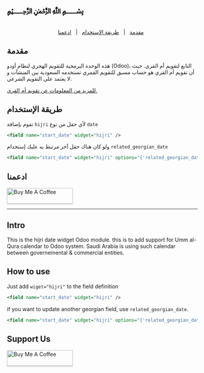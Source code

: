 <h1>﷽</h1>

<p align="center">
  <a href="#intro">مقدمة</a> &#xa0; | &#xa0;
  <a href="#how-to-use">طريقة الإستخدام</a> &#xa0; | &#xa0;
  <a href="#your-support">ادعمنا</a> &#xa0;
</p>

<h2 id="intro">مقدمة</h2>
هذه الوحدة البرمجية للتقويم الهجري لنظام أودو (Odoo)، التابع لتقويم أم القري. حيث أن تقويم أم القري هو حساب مسبق للتقويم القمري تستخدمه السعودية بين المنشآت و لا يعتمد علي التقويم الشرعي.

[للمزيد من المعلومات عن تقويم أم القري.](https://ar.wikipedia.org/wiki/%D8%AA%D9%82%D9%88%D9%8A%D9%85_%D9%87%D8%AC%D8%B1%D9%8A#%D8%AA%D9%82%D9%88%D9%8A%D9%85_%D8%A3%D9%85_%D8%A7%D9%84%D9%82%D8%B1%D9%89)


<h2 id="how-to-use">طريقة الإستخدام</h2>

تقوم بإضافة  `hijri`  ﻷي حقل من نوع  `date`
```xml
<field name="start_date" widget="hijri" />
```
ولو كان هناك حقل آخر مرتبط به عليك إستخدام `related_georgian_date`
```xml
<field name="start_date" widget="hijri" options="{'related_georgian_date':'invoice_date'}"/>
```

<h2 id="your-support">ادعمنا</h2>
<a href="https://www.buymeacoffee.com/kerbrose" target="_blank"><img src="https://www.buymeacoffee.com/assets/img/custom_images/orange_img.png" alt="Buy Me A Coffee" style="height: 41px !important;width: 174px !important;box-shadow: 0px 3px 2px 0px rgba(190, 190, 190, 0.5) !important;-webkit-box-shadow: 0px 3px 2px 0px rgba(190, 190, 190, 0.5) !important;" ></a>


<hr />

<h2>Intro</h2>
This is the hijri date widget Odoo module. this is to add support for Umm al-Qura calendar to Odoo system. Saudi Arabia is using such calendar between governemental & commercial entities.


<h2>How to use</h2>

Just add `wiget="hijri"` to the field definition
```xml
<field name="start_date" widget="hijri" />
```
if you want to update another georgian field, use `related_georgian_date`.
```xml
<field name="start_date" widget="hijri" options="{'related_georgian_date':'invoice_date'}"/>
```

<h2>Support Us</h2>
<a href="https://www.buymeacoffee.com/kerbrose" target="_blank"><img src="https://www.buymeacoffee.com/assets/img/custom_images/orange_img.png" alt="Buy Me A Coffee" style="height: 41px !important;width: 174px !important;box-shadow: 0px 3px 2px 0px rgba(190, 190, 190, 0.5) !important;-webkit-box-shadow: 0px 3px 2px 0px rgba(190, 190, 190, 0.5) !important;" ></a>


